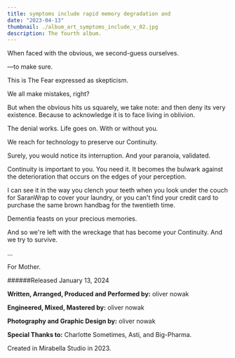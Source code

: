 ```yaml
---
title: symptoms include rapid memory degradation and
date: "2023-04-13"
thumbnail: ./album_art_symptoms_include_v_02.jpg
description: The fourth album.
---
```


When faced with the obvious, we second-guess ourselves.

—to make sure.

This is The Fear expressed as skepticism.

We all make mistakes, right?

But when the obvious hits us squarely, we take note: and then deny its very existence. Because to acknowledge it is to face living in oblivion.

The denial works. Life goes on. With or without you.

We reach for technology to preserve our Continuity.

Surely, you would notice its interruption. And your paranoia, validated.

Continuity is important to you. You need it. It becomes the bulwark against the deterioration that occurs on the edges of your perception.

I can see it in the way you clench your teeth when you look under the couch for SaranWrap to cover your laundry, or you can't find your credit card to purchase the same brown handbag for the twentieth time.

Dementia feasts on your precious memories.

And so we're left with the wreckage that has become your Continuity. And we try to survive.

...

For Mother.

######Released January 13, 2024

**Written, Arranged, Produced and Performed by:** oliver nowak</br>

**Engineered, Mixed, Mastered by:** oliver nowak

**Photography and Graphic Design by:** oliver nowak

**Special Thanks to:** Charlotte Sometimes, Asti, and Big-Pharma.

Created in Mirabella Studio in 2023.

